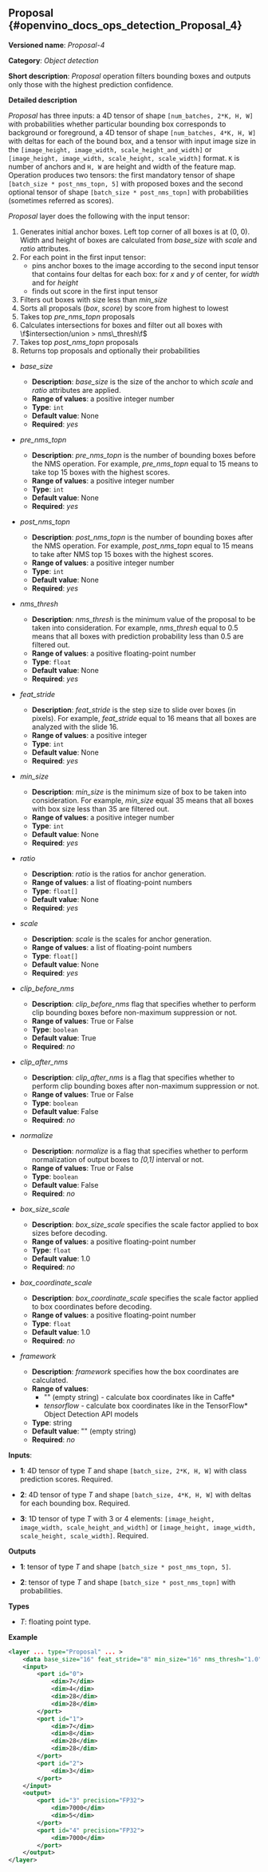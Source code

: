 ## Proposal <a name="Proposal"></a> {#openvino_docs_ops_detection_Proposal_4}

**Versioned name**: *Proposal-4*

**Category**: *Object detection*

**Short description**: *Proposal* operation filters bounding boxes and outputs only those with the highest prediction confidence.

**Detailed description**

*Proposal* has three inputs: a 4D tensor of shape `[num_batches, 2*K, H, W]` with probabilities whether particular 
bounding box corresponds to background or foreground, a 4D tensor of shape `[num_batches, 4*K, H, W]` with deltas for each 
of the bound box, and a tensor with input image size in the `[image_height, image_width, scale_height_and_width]` or 
`[image_height, image_width, scale_height, scale_width]` format. `K` is number of anchors and `H, W` are height and 
width of the feature map. Operation produces two tensors: 
the first mandatory tensor of shape `[batch_size * post_nms_topn, 5]` with proposed boxes and 
the second optional tensor of shape `[batch_size * post_nms_topn]` with probabilities (sometimes referred as scores).

*Proposal* layer does the following with the input tensor:
1.  Generates initial anchor boxes. Left top corner of all boxes is at (0, 0). Width and height of boxes are calculated from *base_size* with *scale* and *ratio* attributes.
2.  For each point in the first input tensor:
    *   pins anchor boxes to the image according to the second input tensor that contains four deltas for each box: for *x* and *y* of center, for *width* and for *height*
    *   finds out score in the first input tensor
3.  Filters out boxes with size less than *min_size*
4.  Sorts all proposals (*box*, *score*) by score from highest to lowest
5.  Takes top *pre_nms_topn* proposals
6.  Calculates intersections for boxes and filter out all boxes with \f$intersection/union > nms\_thresh\f$
7.  Takes top *post_nms_topn* proposals
8.  Returns top proposals and optionally their probabilities 


* *base_size*

  * **Description**: *base_size* is the size of the anchor to which *scale* and *ratio* attributes are applied.
  * **Range of values**: a positive integer number
  * **Type**: `int`
  * **Default value**: None
  * **Required**: *yes*

* *pre_nms_topn*
  * **Description**: *pre_nms_topn* is the number of bounding boxes before the NMS operation. For example, *pre_nms_topn* equal to 15 means to take top 15 boxes with the highest scores.
  * **Range of values**: a positive integer number
  * **Type**: `int`
  * **Default value**: None
  * **Required**: *yes*

* *post_nms_topn*
  * **Description**: *post_nms_topn* is the number of bounding boxes after the NMS operation. For example, *post_nms_topn* equal to 15 means to take after NMS top 15 boxes with the highest scores.
  * **Range of values**: a positive integer number
  * **Type**: `int`
  * **Default value**: None
  * **Required**: *yes*

* *nms_thresh*

  * **Description**: *nms_thresh* is the minimum value of the proposal to be taken into consideration. For example, *nms_thresh* equal to 0.5 means that all boxes with prediction probability less than 0.5 are filtered out.
  * **Range of values**: a positive floating-point number
  * **Type**: `float`
  * **Default value**: None
  * **Required**: *yes*

* *feat_stride*

  * **Description**: *feat_stride* is the step size to slide over boxes (in pixels). For example, *feat_stride* equal to 16 means that all boxes are analyzed with the slide 16.
  * **Range of values**: a positive integer
  * **Type**: `int`
  * **Default value**: None
  * **Required**: *yes*

* *min_size*

  * **Description**: *min_size* is the minimum size of box to be taken into consideration. For example, *min_size* equal 35 means that all boxes with box size less than 35 are filtered out.
  * **Range of values**: a positive integer number
  * **Type**: `int`
  * **Default value**: None
  * **Required**: *yes*

* *ratio*

  * **Description**: *ratio* is the ratios for anchor generation.
  * **Range of values**: a list of floating-point numbers
  * **Type**: `float[]`
  * **Default value**: None
  * **Required**: *yes*

* *scale*

  * **Description**: *scale* is the scales for anchor generation.
  * **Range of values**: a list of floating-point numbers
  * **Type**: `float[]`
  * **Default value**: None
  * **Required**: *yes*

* *clip_before_nms*

  * **Description**: *clip_before_nms* flag that specifies whether to perform clip bounding boxes before non-maximum suppression or not.
  * **Range of values**: True or False
  * **Type**: `boolean`
  * **Default value**: True
  * **Required**: *no*

* *clip_after_nms*

  * **Description**: *clip_after_nms* is a flag that specifies whether to perform clip bounding boxes after non-maximum suppression or not.
  * **Range of values**: True or False
  * **Type**: `boolean`
  * **Default value**: False
  * **Required**: *no*

* *normalize*

  * **Description**: *normalize* is a flag that specifies whether to perform normalization of output boxes to *[0,1]* interval or not.
  * **Range of values**: True or False
  * **Type**: `boolean`
  * **Default value**: False
  * **Required**: *no*

* *box_size_scale*

  * **Description**: *box_size_scale* specifies the scale factor applied to box sizes before decoding.
  * **Range of values**: a positive floating-point number
  * **Type**: `float`
  * **Default value**: 1.0
  * **Required**: *no*

* *box_coordinate_scale*

  * **Description**: *box_coordinate_scale* specifies the scale factor applied to box coordinates before decoding.
  * **Range of values**: a positive floating-point number
  * **Type**: `float`
  * **Default value**: 1.0
  * **Required**: *no*

* *framework*

  * **Description**: *framework* specifies how the box coordinates are calculated.
  * **Range of values**:
    * "" (empty string) - calculate box coordinates like in Caffe*
    * *tensorflow* - calculate box coordinates like in the TensorFlow* Object Detection API models
  * **Type**: string
  * **Default value**: "" (empty string)
  * **Required**: *no*

**Inputs**:

*   **1**: 4D tensor of type *T* and shape `[batch_size, 2*K, H, W]` with class prediction scores. Required.

*   **2**: 4D tensor of type *T* and shape `[batch_size, 4*K, H, W]` with deltas for each bounding box. Required.

*   **3**: 1D tensor of type *T* with 3 or 4 elements:  `[image_height, image_width, scale_height_and_width]` or `[image_height, image_width, scale_height, scale_width]`. Required.

**Outputs**

*   **1**: tensor of type *T* and shape `[batch_size * post_nms_topn, 5]`.

*   **2**: tensor of type *T* and shape `[batch_size * post_nms_topn]` with probabilities.

**Types**

* *T*: floating point type.

**Example**

```xml
<layer ... type="Proposal" ... >
    <data base_size="16" feat_stride="8" min_size="16" nms_thresh="1.0" normalize="0" post_nms_topn="1000" pre_nms_topn="1000" ratio="1" scale="1,2"/>
    <input>
        <port id="0">
            <dim>7</dim>
            <dim>4</dim>
            <dim>28</dim>
            <dim>28</dim>
        </port>
        <port id="1">
            <dim>7</dim>
            <dim>8</dim>
            <dim>28</dim>
            <dim>28</dim>
        </port>
        <port id="2">
            <dim>3</dim>
        </port>
    </input>
    <output>
        <port id="3" precision="FP32">
            <dim>7000</dim>
            <dim>5</dim>
        </port>
        <port id="4" precision="FP32">
            <dim>7000</dim>
        </port>
    </output>
</layer>
```
